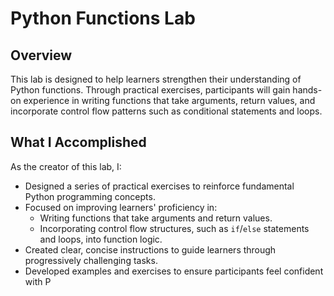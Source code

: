 # Python Functions Lab  

## Overview  
This lab is designed to help learners strengthen their understanding of Python functions. Through practical exercises, participants will gain hands-on experience in writing functions that take arguments, return values, and incorporate control flow patterns such as conditional statements and loops.  

## What I Accomplished  
As the creator of this lab, I:  
- Designed a series of practical exercises to reinforce fundamental Python programming concepts.  
- Focused on improving learners' proficiency in:  
  - Writing functions that take arguments and return values.  
  - Incorporating control flow structures, such as `if`/`else` statements and loops, into function logic.  
- Created clear, concise instructions to guide learners through progressively challenging tasks.  
- Developed examples and exercises to ensure participants feel confident with P
